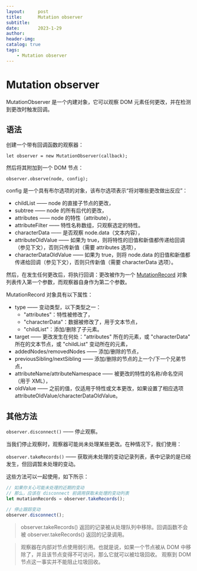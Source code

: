 ```yaml
---
layout:     post
title:      Mutation observer
subtitle:   
date:       2023-1-29
author:     
header-img: 
catalog: true
tags:
    - Mutation observer
---
```

# Mutation observer
MutationObserver 是一个内建对象，它可以观察 DOM 元素任何更改，并在检测到更改时触发回调。

## 语法
创建一个带有回调函数的观察器：

`let observer = new MutationObserver(callback);`

然后将其附加到一个 DOM 节点：

`observer.observe(node, config);`

config 是一个具有布尔选项的对象，该布尔选项表示“将对哪些更改做出反应”：
- childList —— node 的直接子节点的更改，
- subtree —— node 的所有后代的更改，
- attributes —— node 的特性（attribute），
- attributeFilter —— 特性名称数组，只观察选定的特性。
- characterData —— 是否观察 node.data（文本内容），
- attributeOldValue —— 如果为 true，则将特性的旧值和新值都传递给回调（参见下文），否则只传新值（需要 attributes 选项），
- characterDataOldValue —— 如果为 true，则将 node.data 的旧值和新值都传递给回调（参见下文），否则只传新值（需要 characterData 选项）。

然后，在发生任何更改后，将执行回调：更改被作为一个 [MutationRecord](https://dom.spec.whatwg.org/#mutationrecord) 对象列表传入第一个参数，而观察器自身作为第二个参数。

MutationRecord 对象具有以下属性：
- type —— 变动类型，以下类型之一：
  - "attributes"：特性被修改了，
  - "characterData"：数据被修改了，用于文本节点，
  - "childList"：添加/删除了子元素。
- target —— 更改发生在何处："attributes" 所在的元素，或 "characterData" 所在的文本节点，或 "childList" 变动所在的元素，
- addedNodes/removedNodes —— 添加/删除的节点，
- previousSibling/nextSibling —— 添加/删除的节点的上一个/下一个兄弟节点，
- attributeName/attributeNamespace —— 被更改的特性的名称/命名空间（用于 XML），
- oldValue —— 之前的值，仅适用于特性或文本更改，如果设置了相应选项 attributeOldValue/characterDataOldValue。

## 其他方法
`observer.disconnect()` —— 停止观察。

当我们停止观察时，观察器可能尚未处理某些更改。在种情况下，我们使用：

`observer.takeRecords()` —— 获取尚未处理的变动记录列表，表中记录的是已经发生，但回调暂未处理的变动。

这些方法可以一起使用，如下所示：
```javascript
// 如果你关心可能未处理的近期的变动
// 那么，应该在 disconnect 前调用获取未处理的变动列表
let mutationRecords = observer.takeRecords();

// 停止跟踪变动
observer.disconnect();
```

> observer.takeRecords() 返回的记录被从处理队列中移除。回调函数不会被 observer.takeRecords() 返回的记录调用。

> 观察器在内部对节点使用弱引用。也就是说，如果一个节点被从 DOM 中移除了，并且该节点变得不可访问，那么它就可以被垃圾回收。
> 观察到 DOM 节点这一事实并不能阻止垃圾回收。

